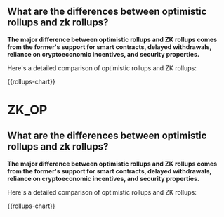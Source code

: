 ## What are the differences between optimistic rollups and zk rollups?

**The major difference between optimistic rollups and ZK rollups comes from the former's support for smart contracts, delayed withdrawals, reliance on cryptoeconomic incentives, and security properties.** 

Here's a detailed comparison of optimistic rollups and ZK rollups:

{{rollups-chart}}


# ZK_OP
## What are the differences between optimistic rollups and zk rollups?

**The major difference between optimistic rollups and ZK rollups comes from the former's support for smart contracts, delayed withdrawals, reliance on cryptoeconomic incentives, and security properties.** 

Here's a detailed comparison of optimistic rollups and ZK rollups:

{{rollups-chart}}